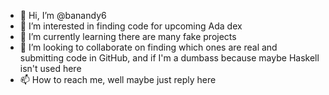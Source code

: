 - 👋 Hi, I’m @banandy6
- 👀 I’m interested in finding code for upcoming Ada dex
- 🌱 I’m currently learning there are many fake projects 
- 💞️ I’m looking to collaborate on finding which ones are real and submitting code in GitHub, and if I'm a dumbass because maybe Haskell isn't used here
- 📫 How to reach me, well maybe just reply here 

<!---
banandy6/banandy6 is a ✨ special ✨ repository because its `README.md` (this file) appears on your GitHub profile.
You can click the Preview link to take a look at your changes.
--->
